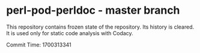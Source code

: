 # perl-pod-perldoc - master branch

This repository contains frozen state of the repository.
Its history is cleared. It is used only for static code
analysis with Codacy.

Commit Time: 1700313341